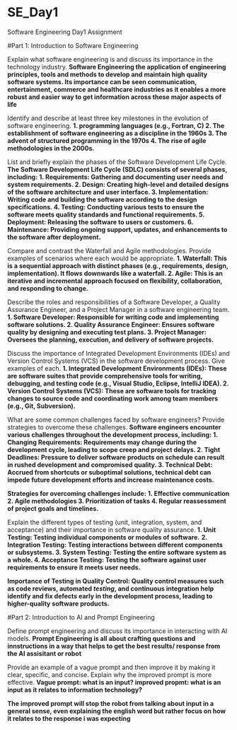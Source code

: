 # SE_Day1
Software Engineering Day1 Assignment

#Part 1: Introduction to Software Engineering

Explain what software engineering is and discuss its importance in the technology industry.
**Software Engineering the application of engineering principles, tools and methods to develop and maintain high quality software systems. Its importance can be seen communication, entertainment, commerce and healthcare industries as it enables a more robust and easier way to get information across these major aspects of life**

Identify and describe at least three key milestones in the evolution of software engineering.
**1. programming languages (e.g., Fortran, C)
2. The establishment of software engineering as a discipline in the 1960s
3. The advent of structured programming in the 1970s
4. The rise of agile methodologies in the 2000s.**

List and briefly explain the phases of the Software Development Life Cycle.
**The Software Development Life Cycle (SDLC) consists of several phases, including:**
**1. Requirements: Gathering and documenting user needs and system requirements.
2. Design: Creating high-level and detailed designs of the software architecture and user interface.
3. Implementation: Writing code and building the software according to the design specifications.
4. Testing: Conducting various tests to ensure the software meets quality standards and functional requirements.
5. Deployment: Releasing the software to users or customers.
6. Maintenance: Providing ongoing support, updates, and enhancements to the software after deployment.**

Compare and contrast the Waterfall and Agile methodologies. Provide examples of scenarios where each would be appropriate.
**1. Waterfall: This is a sequential approach with distinct phases (e.g., requirements, design, implementation). It flows downwards like a waterfall.
2. Agile: This is an iterative and incremental approach focused on flexibility, collaboration, and responding to change.**

Describe the roles and responsibilities of a Software Developer, a Quality Assurance Engineer, and a Project Manager in a software engineering team.
**1. Software Developer: Responsible for writing code and implementing software solutions.
2. Quality Assurance Engineer: Ensures software quality by designing and executing test plans.
3. Project Manager: Oversees the planning, execution, and delivery of software projects.**


Discuss the importance of Integrated Development Environments (IDEs) and Version Control Systems (VCS) in the software development process. Give examples of each.
**1. Integrated Development Environments (IDEs): These are software suites that provide comprehensive tools for writing, debugging, and testing code (e.g., Visual Studio, Eclipse, IntelliJ IDEA).
2. Version Control Systems (VCS): These are software tools for tracking changes to source code and coordinating work among team members (e.g., Git, Subversion).**


What are some common challenges faced by software engineers? Provide strategies to overcome these challenges.
**Software engineers encounter various challenges throughout the development process, including:**
**1. Changing Requirements: Requirements may change during the development cycle, leading to scope creep and project delays.
2. Tight Deadlines: Pressure to deliver software products on schedule can result in rushed development and compromised quality.
3. Technical Debt: Accrued from shortcuts or suboptimal solutions, technical debt can impede future development efforts and increase maintenance costs.**

**Strategies for overcoming challenges include:**
**1. Effective communication
2. Agile methodologies
3. Prioritization of tasks
4. Regular reassessment of project goals and timelines.**


Explain the different types of testing (unit, integration, system, and acceptance) and their importance in software quality assurance.
**1. Unit Testing: Testing individual components or modules of software.**
**2. Integration Testing: Testing interactions between different components or subsystems.
3. System Testing: Testing the entire software system as a whole.
4. Acceptance Testing: Testing the software against user requirements to ensure it meets user needs.**

**Importance of Testing in Quality Control: 
Quality control measures such as code reviews, automated _testing_, and continuous integration help identify and fix defects early in the development process, leading to higher-quality software products.**


#Part 2: Introduction to AI and Prompt Engineering


Define prompt engineering and discuss its importance in interacting with AI models.
**Prompt Engineering is all about crafting questions and innstructions in a way that helps to get the best results/ response from the AI assisitant or robot**

Provide an example of a vague prompt and then improve it by making it clear, specific, and concise. Explain why the improved prompt is more effective.
**Vague prompt: what is an input?
improved propmt: what is an input as it relates to information technology?**

**The improved prompt will stop the robot from talking about input in a general sense, even explaining the english word but rather focus on how it relates to the response i was expecting**
